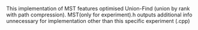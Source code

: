 This implementation of MST features optimised Union-Find (union by rank with path compression).
MST(only for experiment).h outputs additional info unnecessary for implementation other than this specific experiment (.cpp)
